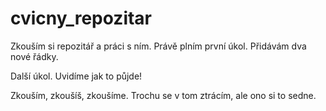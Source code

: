 # cvicny_repozitar
Zkouším si repozitář a práci s ním.
Právě plním první úkol.
Přidávám dva nové řádky.

Další úkol. Uvidíme jak to půjde!

Zkouším, zkoušíš, zkoušíme. Trochu se v tom ztrácím, ale ono si to sedne.